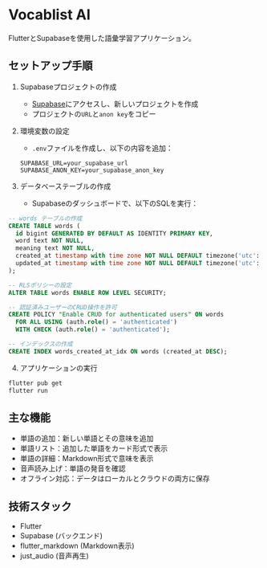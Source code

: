 # Vocablist AI

FlutterとSupabaseを使用した語彙学習アプリケーション。

## セットアップ手順

1. Supabaseプロジェクトの作成
   - [Supabase](https://supabase.com)にアクセスし、新しいプロジェクトを作成
   - プロジェクトの`URL`と`anon key`をコピー

2. 環境変数の設定
   - `.env`ファイルを作成し、以下の内容を追加：
   ```
   SUPABASE_URL=your_supabase_url
   SUPABASE_ANON_KEY=your_supabase_anon_key
   ```

3. データベーステーブルの作成
   - Supabaseのダッシュボードで、以下のSQLを実行：

```sql
-- words テーブルの作成
CREATE TABLE words (
  id bigint GENERATED BY DEFAULT AS IDENTITY PRIMARY KEY,
  word text NOT NULL,
  meaning text NOT NULL,
  created_at timestamp with time zone NOT NULL DEFAULT timezone('utc'::text, now()),
  updated_at timestamp with time zone NOT NULL DEFAULT timezone('utc'::text, now())
);

-- RLSポリシーの設定
ALTER TABLE words ENABLE ROW LEVEL SECURITY;

-- 認証済みユーザーのCRUD操作を許可
CREATE POLICY "Enable CRUD for authenticated users" ON words
  FOR ALL USING (auth.role() = 'authenticated')
  WITH CHECK (auth.role() = 'authenticated');

-- インデックスの作成
CREATE INDEX words_created_at_idx ON words (created_at DESC);
```

4. アプリケーションの実行
```bash
flutter pub get
flutter run
```

## 主な機能

- 単語の追加：新しい単語とその意味を追加
- 単語リスト：追加した単語をカード形式で表示
- 単語の詳細：Markdown形式で意味を表示
- 音声読み上げ：単語の発音を確認
- オフライン対応：データはローカルとクラウドの両方に保存

## 技術スタック

- Flutter
- Supabase (バックエンド)
- flutter_markdown (Markdown表示)
- just_audio (音声再生)
